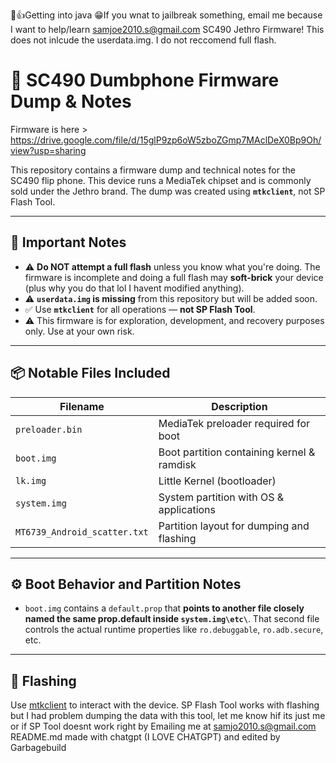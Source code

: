 🙌👍Getting into java
😁If you wnat to jailbreak something, email me because I want to help/learn samjoe2010.s@gmail.com
SC490 Jethro Firmware!  This does not inlcude the userdata.img.  I do not reccomend full flash.
# 📱 SC490 Dumbphone Firmware Dump & Notes
Firmware is here > https://drive.google.com/file/d/15glP9zp6oW5zboZGmp7MAclDeX0Bp9Oh/view?usp=sharing

This repository contains a firmware dump and technical notes for the SC490 flip phone. This device runs a MediaTek chipset and is commonly sold under the Jethro brand. The dump was created using **`mtkclient`**, not SP Flash Tool.

---

## 🚨 Important Notes

- ⚠️ **Do NOT attempt a full flash** unless you know what you're doing. The firmware is incomplete and doing a full flash may **soft-brick** your device (plus why you do that lol I havent modified anything).
- ⚠️ **`userdata.img` is missing** from this repository but will be added soon.
- ✅ Use **`mtkclient`** for all operations — **not SP Flash Tool**.
- ⚠️ This firmware is for exploration, development, and recovery purposes only. Use at your own risk.

---

## 📦 Notable Files Included

| Filename      | Description                                     |
|---------------|-------------------------------------------------|
| `preloader.bin` | MediaTek preloader required for boot          |
| `boot.img`    | Boot partition containing kernel & ramdisk       |
| `lk.img`      | Little Kernel (bootloader)                      |
| `system.img`  | System partition with OS & applications         |
| `MT6739_Android_scatter.txt`  | Partition layout for dumping and flashing         |




---

## ⚙️ Boot Behavior and Partition Notes

- `boot.img` contains a `default.prop` that **points to another file closely named the same prop.default inside `system.img\etc\`**. That second file controls the actual runtime properties like `ro.debuggable`, `ro.adb.secure`, etc.


---

## 🔧 Flashing

Use [mtkclient](https://github.com/bkerler/mtkclient) to interact with the device.
SP Flash Tool works with flashing but I had problem dumping the data with this tool, let me know hif its just me or if SP Tool doesnt work right by Emailing me at samjo2010.s@gmail.com
README.md made with chatgpt (I LOVE CHATGPT) and edited by Garbagebuild

